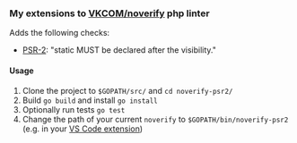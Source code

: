 ### My extensions to [VKCOM/noverify](https://github.com/VKCOM/noverify) php linter

Adds the following checks:
- [PSR-2](https://www.php-fig.org/psr/psr-2/): "static MUST be declared after the visibility."

#### Usage

1. Clone the project to `$GOPATH/src/` and `cd noverify-psr2/`
2. Build `go build` and install `go install`
3. Optionally run tests `go test`
4. Change the path of your current `noverify` to `$GOPATH/bin/noverify-psr2` (e.g. in your [VS Code extension](https://github.com/VKCOM/noverify#visual-studio-code-integration))
